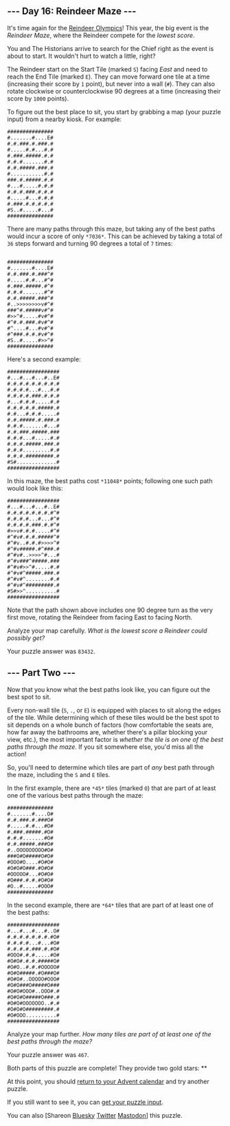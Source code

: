 \--- Day 16: Reindeer Maze ---
----------

It's time again for the [Reindeer Olympics](/2015/day/14)! This year, the big event is the *Reindeer Maze*, where the Reindeer compete for the *lowest score*.

You and The Historians arrive to search for the Chief right as the event is about to start. It wouldn't hurt to watch a little, right?

The Reindeer start on the Start Tile (marked `S`) facing *East* and need to reach the End Tile (marked `E`). They can move forward one tile at a time (increasing their score by `1` point), but never into a wall (`#`). They can also rotate clockwise or counterclockwise 90 degrees at a time (increasing their score by `1000` points).

To figure out the best place to sit, you start by grabbing a map (your puzzle input) from a nearby kiosk. For example:

```
###############
#.......#....E#
#.#.###.#.###.#
#.....#.#...#.#
#.###.#####.#.#
#.#.#.......#.#
#.#.#####.###.#
#...........#.#
###.#.#####.#.#
#...#.....#.#.#
#.#.#.###.#.#.#
#.....#...#.#.#
#.###.#.#.#.#.#
#S..#.....#...#
###############

```

There are many paths through this maze, but taking any of the best paths would incur a score of only `*7036*`. This can be achieved by taking a total of `36` steps forward and turning 90 degrees a total of `7` times:

```

###############
#.......#....E#
#.#.###.#.###^#
#.....#.#...#^#
#.###.#####.#^#
#.#.#.......#^#
#.#.#####.###^#
#..>>>>>>>>v#^#
###^#.#####v#^#
#>>^#.....#v#^#
#^#.#.###.#v#^#
#^....#...#v#^#
#^###.#.#.#v#^#
#S..#.....#>>^#
###############

```

Here's a second example:

```
#################
#...#...#...#..E#
#.#.#.#.#.#.#.#.#
#.#.#.#...#...#.#
#.#.#.#.###.#.#.#
#...#.#.#.....#.#
#.#.#.#.#.#####.#
#.#...#.#.#.....#
#.#.#####.#.###.#
#.#.#.......#...#
#.#.###.#####.###
#.#.#...#.....#.#
#.#.#.#####.###.#
#.#.#.........#.#
#.#.#.#########.#
#S#.............#
#################

```

In this maze, the best paths cost `*11048*` points; following one such path would look like this:

```
#################
#...#...#...#..E#
#.#.#.#.#.#.#.#^#
#.#.#.#...#...#^#
#.#.#.#.###.#.#^#
#>>v#.#.#.....#^#
#^#v#.#.#.#####^#
#^#v..#.#.#>>>>^#
#^#v#####.#^###.#
#^#v#..>>>>^#...#
#^#v###^#####.###
#^#v#>>^#.....#.#
#^#v#^#####.###.#
#^#v#^........#.#
#^#v#^#########.#
#S#>>^..........#
#################

```

Note that the path shown above includes one 90 degree turn as the very first move, rotating the Reindeer from facing East to facing North.

Analyze your map carefully. *What is the lowest score a Reindeer could possibly get?*

Your puzzle answer was `83432`.

\--- Part Two ---
----------

Now that you know what the best paths look like, you can figure out the best spot to sit.

Every non-wall tile (`S`, `.`, or `E`) is equipped with places to sit along the edges of the tile. While determining which of these tiles would be the best spot to sit depends on a whole bunch of factors (how comfortable the seats are, how far away the bathrooms are, whether there's a pillar blocking your view, etc.), the most important factor is *whether the tile is on one of the best paths through the maze*. If you sit somewhere else, you'd miss all the action!

So, you'll need to determine which tiles are part of *any* best path through the maze, including the `S` and `E` tiles.

In the first example, there are `*45*` tiles (marked `O`) that are part of at least one of the various best paths through the maze:

```
###############
#.......#....O#
#.#.###.#.###O#
#.....#.#...#O#
#.###.#####.#O#
#.#.#.......#O#
#.#.#####.###O#
#..OOOOOOOOO#O#
###O#O#####O#O#
#OOO#O....#O#O#
#O#O#O###.#O#O#
#OOOOO#...#O#O#
#O###.#.#.#O#O#
#O..#.....#OOO#
###############

```

In the second example, there are `*64*` tiles that are part of at least one of the best paths:

```
#################
#...#...#...#..O#
#.#.#.#.#.#.#.#O#
#.#.#.#...#...#O#
#.#.#.#.###.#.#O#
#OOO#.#.#.....#O#
#O#O#.#.#.#####O#
#O#O..#.#.#OOOOO#
#O#O#####.#O###O#
#O#O#..OOOOO#OOO#
#O#O###O#####O###
#O#O#OOO#..OOO#.#
#O#O#O#####O###.#
#O#O#OOOOOOO..#.#
#O#O#O#########.#
#O#OOO..........#
#################

```

Analyze your map further. *How many tiles are part of at least one of the best paths through the maze?*

Your puzzle answer was `467`.

Both parts of this puzzle are complete! They provide two gold stars: \*\*

At this point, you should [return to your Advent calendar](/2024) and try another puzzle.

If you still want to see it, you can [get your puzzle input](16/input).

You can also [Shareon [Bluesky](https://bsky.app/intent/compose?text=I%27ve+completed+%22Reindeer+Maze%22+%2D+Day+16+%2D+Advent+of+Code+2024+%23AdventOfCode+https%3A%2F%2Fadventofcode%2Ecom%2F2024%2Fday%2F16) [Twitter](https://twitter.com/intent/tweet?text=I%27ve+completed+%22Reindeer+Maze%22+%2D+Day+16+%2D+Advent+of+Code+2024&url=https%3A%2F%2Fadventofcode%2Ecom%2F2024%2Fday%2F16&related=ericwastl&hashtags=AdventOfCode) [Mastodon](javascript:void(0);)] this puzzle.